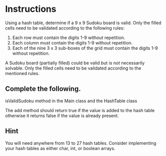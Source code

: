 # Instructions  

Using a hash table, determine if a 9 x 9 Sudoku board is valid. Only the filled cells need to be validated according to the following rules:

 1. Each row must contain the digits 1-9 without repetition.
 2. Each column must contain the digits 1-9 without repetition.
 3. Each of the nine 3 x 3 sub-boxes of the grid must contain the digits 1-9 without repetition.

A Sudoku board (partially filled) could be valid but is not necessarily solvable.
Only the filled cells need to be validated according to the mentioned rules.

## Complete the following.

isValidSudoku method in the Main class and the HashTable class

The add method should return true if the value is added to the hash table otherwise it returns false if the value is already present.

## Hint

You will need anywhere from 13 to 27 hash tables. Consider implementing your hash tables as either char, int, or boolean arrays.
  